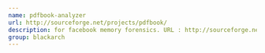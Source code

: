 ```yaml
---
name: pdfbook-analyzer
url: http://sourceforge.net/projects/pdfbook/
description: for facebook memory forensics. URL : http://sourceforge.net/projects/pdfbook/ Groups : blackarch blackarch-forensic
group: blackarch
---
```

